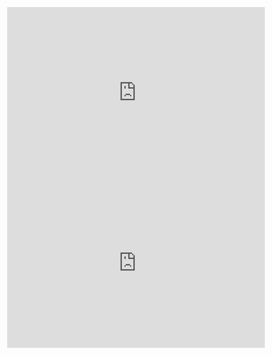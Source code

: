<iframe src="https://lichess.org/embed/game/wxwog5sh?theme=auto&bg=auto" width=600 height=397 frameborder=0></iframe>

<iframe src="https://lichess.org/study/AHat0M9V/wnG6DisI?theme=auto&bg=auto" width=600 height=397 frameborder=0></iframe>
